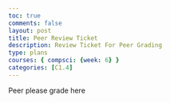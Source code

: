 ```yaml
---
toc: true
comments: false
layout: post
title: Peer Review Ticket
description: Review Ticket For Peer Grading
type: plans
courses: { compsci: {week: 6} }
categories: [C1.4]
---
```


Peer please grade here
